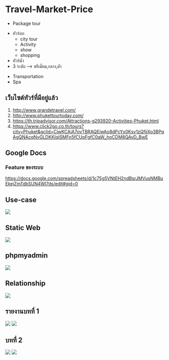 # Travel-Market-Price
* Package tour
- ทัวร์บก
  - city tour
  - Activity
  - show
  - shopping
- ทัวร์น้ำ    
- 3 ระดับ --> พรีเมี่ยม,กลาง,ต้ำ
* Transportation
* Spa



## เว็บไซต์ทัวร์ที่มีอยู่แล้ว
1. http://www.grandetravel.com/
2. http://www.phukettourtoday.com/
3. https://th.tripadvisor.com/Attractions-g293920-Activities-Phuket.html
4. https://www.click2go.co.th/tours?city=Phuket&gclid=CjwKCAiA7ovTBRAQEiwAo8dPcYx0Ksv1zQfjjXo3BPqAgQNAcqNyGLDKKIqISMFn5fCUpFgfC0aW_hoCDM8QAvD_BwE

## Google Docs
### Feature ของระบบ
https://docs.google.com/spreadsheets/d/1c75g5VNtEH2ndBsrJMVusNMBuEkejZmTdbSUN4WI7ds/edit#gid=0

## Use-case
<img src="usecase.PNG">

## Static Web
<img src="static-tour.PNG">

## phpmyadmin
<img src="phpmyadmin.PNG">

## Relationship
<img src="relationship.PNG">

## รายงานบทที่ 1
<img src="chapter1.PNG">
<img src="chapter1-2.PNG">

## บทที่ 2
<img src="chapter2-1.PNG">
<img src="chapter2-2.PNG">
